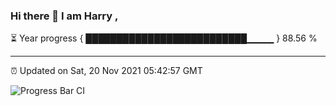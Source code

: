 ### Hi there 👋 I am Harry , 

⏳ Year progress { ██████████████████████████▁▁▁▁ } 88.56 %

---

⏰ Updated on Sat, 20 Nov 2021 05:42:57 GMT

![Progress Bar CI](https://github.com/duykhang68/duykhang68/workflows/Progress%20Bar%20CI/badge.svg)

